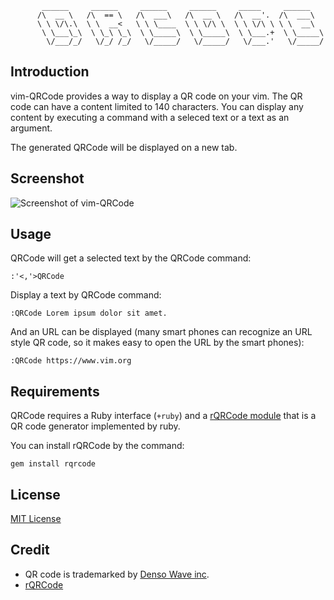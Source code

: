 ```
       ______     ______     ______     ______     _____     ______
      /\  __ \   /\  == \   /\  ___\   /\  __ \   /\  __'.  /\  ___\
      \ \ \/\.\  \ \  __<   \ \ \____  \ \ \/\ \  \ \ \/\ \ \ \  __\
       \ \___\_\  \ \_\ \_\  \ \_____\  \ \_____\  \ \___.+  \ \_____\
        \/___/_/   \/_/ /_/   \/_____/   \/_____/   \/___.'   \/_____/
```

Introduction
------------

vim-QRCode provides a way to display a QR code on your vim. The QR code can have a content limited to 140 characters. You can display any content by executing a command with a seleced text or a text as an argument.

The generated QRCode will be displayed on a new tab.

Screenshot
----------

![Screenshot of vim-QRCode](https://raw.github.com/OrgaChem/vim-qrcode/images/screenshots/screenshot.png)


Usage
-----

QRCode will get a selected text by the QRCode command:

    :'<,'>QRCode

Display a text by QRCode command:

    :QRCode Lorem ipsum dolor sit amet.

And an URL can be displayed (many smart phones can recognize an URL style QR code, so it makes easy to open the URL by the smart phones):

    :QRCode https://www.vim.org

Requirements
------------

QRCode requires a Ruby interface (`+ruby`) and a [rQRCode module](https://github.com/whomwah/rqrcode) that is a QR code generator implemented by ruby.

You can install rQRCode by the command:

    gem install rqrcode


License
-------

[MIT License](http://opensource.org/licenses/MIT)


Credit
------

* QR code is trademarked by [Denso Wave inc](http://www.qrcode.com/en/).
* [rQRCode](https://github.com/whomwah/rqrcode)
